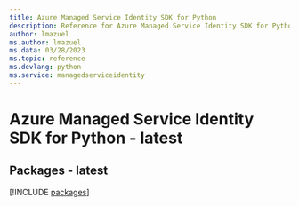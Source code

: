 ```yaml
---
title: Azure Managed Service Identity SDK for Python
description: Reference for Azure Managed Service Identity SDK for Python
author: lmazuel
ms.author: lmazuel
ms.data: 03/28/2023
ms.topic: reference
ms.devlang: python
ms.service: managedserviceidentity
---
```

# Azure Managed Service Identity SDK for Python - latest
## Packages - latest
[!INCLUDE [packages](managed-service-identity-index.md)]